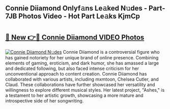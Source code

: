 ## Connie Diiamond Onlyf𝚊ns Le𝚊ked N𝚞des - Part-7JB Photos Video - Hot Part Le𝚊ks KjmCp

# <h2><a href="http://ab4769.deff.icu/?id=Connie+Diiamond">🔗 New 👉🔴 Connie Diiamond VIDEO Photos</a></h2>

[![Connie Diiamond N𝚞des](https://i.imgur.com/rIISA9y.gif)](http://ab4769.deff.icu/?id=Connie+Diiamond)
Connie Diiamond is a controversial figure who has gained notoriety for her unique brand of online presence. Combining elements of gaming, eroticism, and dark humor, she has amassed a large and dedicated following, but also faced intense criticism for her unconventional approach to content creation. Connie Diiamond has collaborated with various artists, including mxmtoon, Chelsea Cutler, and Claud. These collaborations have further showcased her versatility and willingness to explore different musical styles. Her latest project, "Ashes," is a testament to her artistic growth, showcasing a more mature and introspective side of her songwriting.
